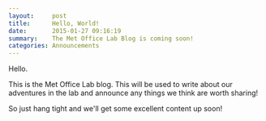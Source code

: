 ```yaml
---
layout:     post
title:      Hello, World!
date:       2015-01-27 09:16:19
summary:    The Met Office Lab Blog is coming soon!
categories: Announcements
---
```


Hello.

This is the Met Office Lab blog. This will be used to write about our adventures in the
lab and announce any things we think are worth sharing!

So just hang tight and we'll get some excellent content up soon!
